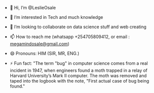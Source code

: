 - 👋 Hi, I’m @LeslieOsale
- 👀 I’m interested in Tech and much knowledge

- 💞️ I’m looking to collaborate on data science stuff and web creating
- 📫 How to reach me (whatsapp +254705809412, or email : megamindosale@gmail.com)
- 😄 Pronouns: HIM (SIR, MR, ENG.)
- ⚡ Fun fact: "The term "bug" in computer science comes from a real incident in 1947, when engineers found a moth trapped in a relay of Harvard University’s Mark II computer. The moth was removed and taped into the logbook with the note, "First actual case of bug being found."

<!---
LeslieOsale/LeslieOsale is a ✨ special ✨ repository because its `README.md` (this file) appears on your GitHub profile.
You can click the Preview link to take a look at your changes.
--->
